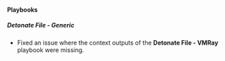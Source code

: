 
#### Playbooks
##### Detonate File - Generic
- Fixed an issue where the context outputs of the **Detonate File - VMRay** playbook were missing.
